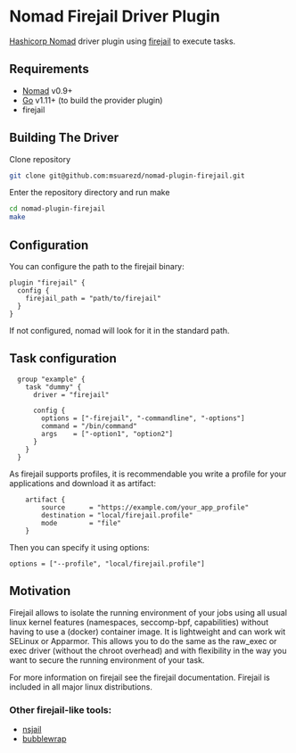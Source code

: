 Nomad Firejail Driver Plugin
==========
[Hashicorp Nomad](https://www.nomadproject.io/) driver plugin using
[firejail](https://github.com/netblue30/firejail) to execute tasks.

## Requirements

- [Nomad](https://www.nomadproject.io/downloads.html) v0.9+
- [Go](https://golang.org/doc/install) v1.11+ (to build the provider plugin)
- firejail

## Building The Driver

Clone repository 

```sh
git clone git@github.com:msuarezd/nomad-plugin-firejail.git
```

Enter the repository directory and run make

```sh
cd nomad-plugin-firejail
make
```

## Configuration
You can configure the path to the firejail binary:
```
plugin "firejail" {
  config {
    firejail_path = "path/to/firejail"
  }
}
```
If not configured, nomad will look for it in the standard path.

## Task configuration
```
  group "example" {
    task "dummy" {
      driver = "firejail"

      config {
        options = ["-firejail", "-commandline", "-options"]
        command = "/bin/command"
        args    = ["-option1", "option2"]
      }
    }
  }
```
As firejail supports profiles, it is recommendable you write a profile for your applications and download it as artifact:
```
    artifact {
        source      = "https://example.com/your_app_profile"
        destination = "local/firejail.profile"
        mode        = "file" 
    }

```
Then you can specify it using options:
```
options = ["--profile", "local/firejail.profile"]
```


## Motivation
Firejail allows to isolate the running environment of your jobs using all usual linux kernel features (namespaces, seccomp-bpf, capabilities) without having to use a (docker) container image. It is lightweight and can work wit SELinux or Apparmor. This allows you to do the same as the raw_exec or exec driver (without the chroot overhead) and with flexibility in the way you want to secure the running environment of your task. 

For more information on firejail see the firejail documentation. Firejail is included in all major linux distributions.

### Other firejail-like tools:
- [nsjail](https://github.com/google/nsjail)
- [bubblewrap](https://github.com/containers/bubblewrap)


